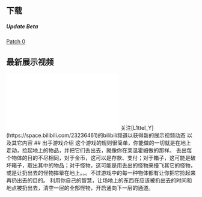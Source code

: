 ## 下载
##### Update Beta
[Patch 0](https://github.com/L1ttelY/throwaway_game_release/releases/download/U%CE%B2P0/throwaway_game.zip)
## 最新展示视频
<iframe src="//player.bilibili.com/player.html?aid=753480172&bvid=BV15k4y1z7qo&cid=199044983&page=1" scrolling="no" border="0" frameborder="no" framespacing="0" allowfullscreen="true"> </iframe>
关注[L1ttel_Y](https://space.bilibili.com/23236461)的bilibili频道以获得新的展示视频动态 以及其它内容
## 出手游戏介绍
这个游戏的规则很简单，你能做的一切就是在地上走动，捡起地上的物品，并把它们丢出去，就像你在莱温霍姆做的那样。
丢出每个物体的目的不尽相同，对于金币，这可以是存款、支付；对于箱子，这可能是破坏箱子，取出其中的物品；对于怪物，这可能是用丢出的怪物来撞飞其它的怪物，或是让扔出去的怪物摔晕在地上。。。不过游戏中的每一种物体都有让你把它捡起来再扔出去的目的。
利用你自己的智慧，让场地上的东西在应该被扔出去的时间和地点被扔出去，清空一层的全部怪物，开启通向下一层的通道。
